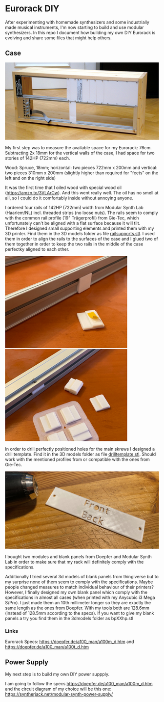 # Eurorack DIY

After experimenting with homemade synthesizers and some industrially made musical instruments, I'm now starting to build and use modular synthesizers. In this repo I document how building my own DIY Eurorack is evolving and share some files that might help others.

## Case

![my Eurorack, current status](photos/case1.jpg)


My first step was to measure the available space for my Eurorack: 76cm. Subtracting 2x 18mm for the vertical walls of the case, I had space for two stories of 142HP (722mm) each.

Wood: Spruce, 18mm; horizontal: two pieces 722mm x 200mm and vertical: two pieces 310mm x 200mm (slightly higher than required for "feets" on the left and on the right side)

It was the first time that I oiled wood with special wood oil (https://amzn.to/3VLArCw). And this went really well. The oil has no smell at all, so I could do it comfortably inside without annoying anyone.

I ordered four rails of 142HP (722mm) width from Modular Synth Lab (Haarlem/NL) incl. threaded strips (no loose nuts). The rails seem to comply with the common rail profile (19" Trägerprofil) from Gie-Tec, which unfortunately can't be aligned with a flat surface because it will tilt. Therefore I designed small supporting elements and printed them with my 3D printer. Find them in the 3D models folder as file [railsupports.stl](3dmodels/railsupports.stl). I used them in order to align the rails to the surfaces of the case and I glued two of them together in order to keep the two rails in the middle of the case perfectky aligned to each other.

<img src="photos/railsupports1.jpg" width="400"><img src="photos/railsupports2.jpg" width="400">

In order to drill perfectly positioned holes for the main skrews I designed a drill template. Find it in the 3D models folder as file [drilltemplate.stl](3dmodels/drilltemplate.stl). Should work with the mentioned profiles from or compatible with the ones from Gie-Tec.

<img src="photos/drilltemplate.jpg" width="600">

I bought two modules and blank panels from Doepfer and Modular Synth Lab in order to make sure that my rack will definitely comply with the specifications. 

Additionally I tried several 3d models of blank panels from thingiverse but to my surprise none of them seem to comply with the specifications. Maybe people changed measures to match individual behaviour of their printers? However, I finally designed my own blank panel which comply with the specifications in almost all cases (when printed with my Anycubic i3 Mega S/Pro). I just made them an 10th millimeter longer so they are exactly the same length as the ones from Doepfer. With my tools both are 128.6mm (instead of 128.5mm according to the specs). If you want to give my blank panels a try you find them in the 3dmodels folder as bpXXhp.stl

### Links
Eurorack Specs: https://doepfer.de/a100_man/a100m_d.htm and https://doepfer.de/a100_man/a100t_d.htm


## Power Supply

My next step is to build my own DIY power suppply.

I am going to follow the specs  https://doepfer.de/a100_man/a100m_d.htm and the circuit diagram of my choice will be this one: https://syntherjack.net/modular-synth-power-supply/
